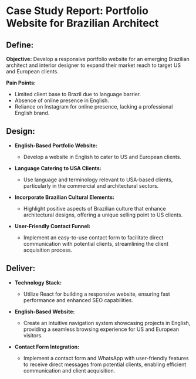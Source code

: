 
# Case Study Report: Portfolio Website for Brazilian Architect

## Define:

**Objective:** Develop a responsive portfolio website for an emerging Brazilian architect and interior designer to expand their market reach to target US and European clients.

**Pain Points:**
- Limited client base to Brazil due to language barrier.
- Absence of online presence in English.
- Reliance on Instagram for online presence, lacking a professional English brand.

## Design:

- **English-Based Portfolio Website:**
  - Develop a website in English to cater to US and European clients.
  
- **Language Catering to USA Clients:**
  - Use language and terminology relevant to USA-based clients, particularly in the commercial and architectural sectors.
  
- **Incorporate Brazilian Cultural Elements:**
  - Highlight positive aspects of Brazilian culture that enhance architectural designs, offering a unique selling point to US clients.
  
- **User-Friendly Contact Funnel:**
  - Implement an easy-to-use contact form to facilitate direct communication with potential clients, streamlining the client acquisition process.

## Deliver:

- **Technology Stack:**
  - Utilize React for building a responsive website, ensuring fast performance and enhanced SEO capabilities.

- **English-Based Website:**
  - Create an intuitive navigation system showcasing projects in English, providing a seamless browsing experience for US and European visitors.

- **Contact Form Integration:**
  - Implement a contact form and WhatsApp with user-friendly features to receive direct messages from potential clients, enabling efficient communication and client acquisition.

